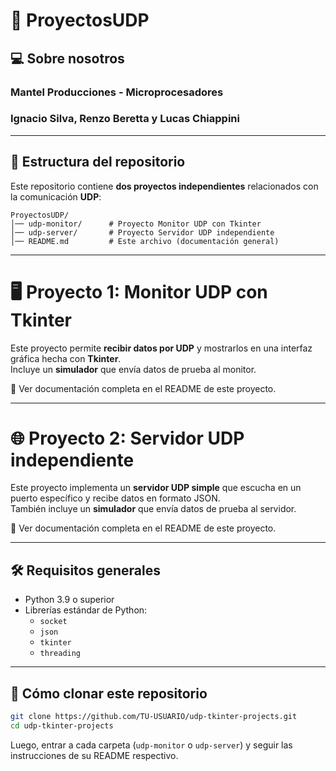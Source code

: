 # 📘 ProyectosUDP

## 💻 Sobre nosotros  
### Mantel Producciones - Microprocesadores  
### Ignacio Silva, Renzo Beretta y Lucas Chiappini  

---

## 📂 Estructura del repositorio  

Este repositorio contiene **dos proyectos independientes** relacionados con la comunicación **UDP**:  

```
ProyectosUDP/
│── udp-monitor/      # Proyecto Monitor UDP con Tkinter
│── udp-server/       # Proyecto Servidor UDP independiente
│── README.md         # Este archivo (documentación general)
```

---

# 🖥 Proyecto 1: Monitor UDP con Tkinter  

Este proyecto permite **recibir datos por UDP** y mostrarlos en una interfaz gráfica hecha con **Tkinter**.  
Incluye un **simulador** que envía datos de prueba al monitor.  

📌 Ver documentación completa en el README de este proyecto.  

---

# 🌐 Proyecto 2: Servidor UDP independiente  

Este proyecto implementa un **servidor UDP simple** que escucha en un puerto específico y recibe datos en formato JSON.  
También incluye un **simulador** que envía datos de prueba al servidor.  

📌 Ver documentación completa en el README de este proyecto.  

---

## 🛠 Requisitos generales  

- Python 3.9 o superior  
- Librerías estándar de Python:  
  - `socket`  
  - `json`  
  - `tkinter`  
  - `threading`  

---


## 🚀 Cómo clonar este repositorio  

```bash
git clone https://github.com/TU-USUARIO/udp-tkinter-projects.git
cd udp-tkinter-projects
```

Luego, entrar a cada carpeta (`udp-monitor` o `udp-server`) y seguir las instrucciones de su README respectivo.  
